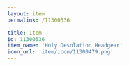 ```yaml
---
layout: item
permalink: /11300536

title: Item
id: 11300536
item_name: 'Holy Desolation Headgear'
icon_url: 'item/icon/11300479.png'
---
```

